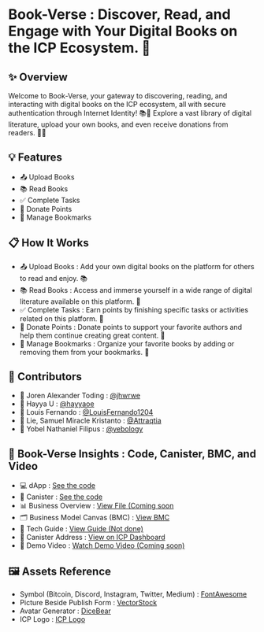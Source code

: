 # Book-Verse : Discover, Read, and Engage with Your Digital Books on the ICP Ecosystem. 🚀

## ✨ Overview
Welcome to Book-Verse, your gateway to discovering, reading, and interacting with digital books on the ICP ecosystem, all with secure authentication through Internet Identity! 📚🚀 Explore a vast library of digital literature, upload your own books, and even receive donations from readers. 🌟📖 

## 💡 Features
- 📤 Upload Books
- 📚 Read Books
- ✅ Complete Tasks
- 💸 Donate Points
- 🔖 Manage Bookmarks
  
## 📋 How It Works
- 📤 Upload Books : Add your own digital books on the platform for others to read and enjoy. 📚
- 📚 Read Books : Access and immerse yourself in a wide range of digital literature available on this platform. 🌟
- ✅ Complete Tasks : Earn points by finishing specific tasks or activities related on this platform. 🎯
- 💸 Donate Points : Donate points to support your favorite authors and help them continue creating great content. 🌟
- 🔖 Manage Bookmarks : Organize your favorite books by adding or removing them from your bookmarks. 📌

## 🤝 Contributors
- 🧑 Joren Alexander Toding : [@jhwrwe](https://github.com/jhwrwe)
- 🧑 Hayya U : [@hayyaoe](https://github.com/hayyaoe)
- 🧑 Louis Fernando : [@LouisFernando1204](https://github.com/LouisFernando1204)
- 🧑 Lie, Samuel Miracle Kristanto : [@Attraqtia](https://github.com/Attraqtia)
- 🧑 Yobel Nathaniel Filipus : [@yebology](https://github.com/yebology)
  
## 🚀 Book-Verse Insights : Code, Canister, BMC, and Video
- 💻 dApp : [See the code](https://github.com/yebology/bookverse-dapp.git)
- 🔧 Canister :  [See the code](https://github.com/yebology/bookverse-canister.git)
- 📊 Business Overview : [View File (Coming soon]()
- 🗂️ Business Model Canvas (BMC) : [View BMC](https://drive.google.com/file/d/1EtW8PSVwCWkTUr4x9VLRsCbFdZrqHDry/view?usp=sharing)
- 📝 Tech Guide : [View Guide (Not done)](https://github.com/yebology/bookverse-tech.git)
- 📜 Canister Address : [View on ICP Dashboard](https://dashboard.internetcomputer.org/canister/bczox-miaaa-aaaap-qhypa-cai)
- 🎥 Demo Video : [Watch Demo Video (Coming soon)]()

## 🖼️ Assets Reference
- Symbol (Bitcoin, Discord, Instagram, Twitter, Medium) : [FontAwesome](https://fontawesome.com/)
- Picture Beside Publish Form : [VectorStock](https://www.vectorstock.com/royalty-free-vector/blue-dot-wave-pattern-digital-vector-50803791)
- Avatar Generator : [DiceBear](https://www.dicebear.com/)
- ICP Logo : [ICP Logo](https://cryptologos.cc/internet-computer)
